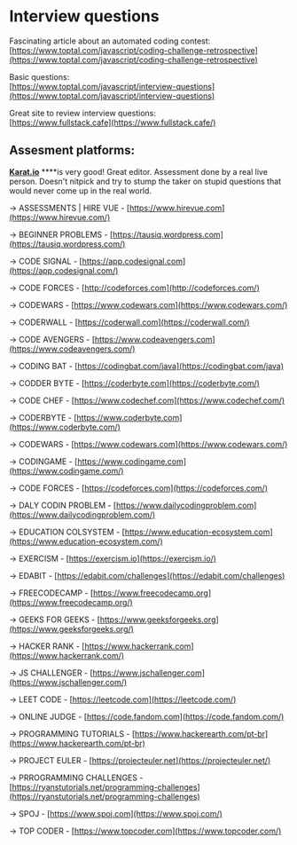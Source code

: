 # Interview questions

Fascinating article about an automated coding contest:  
[https://www.toptal.com/javascript/coding-challenge-retrospective](https://www.toptal.com/javascript/coding-challenge-retrospective)

Basic questions:  
[https://www.toptal.com/javascript/interview-questions](https://www.toptal.com/javascript/interview-questions)

Great site to review interview questions:  
[https://www.fullstack.cafe](https://www.fullstack.cafe/)

## Assesment platforms:

[**Karat.io**](https://Karat.io) ****is very good! Great editor. Assessment done by a real live person. Doesn't nitpick and try to stump the taker on stupid questions that would never come up in the real world.

-&gt; ASSESSMENTS \| HIRE VUE - [https://www.hirevue.com](https://www.hirevue.com/)

-&gt; BEGINNER PROBLEMS - [https://tausiq.wordpress.com](https://tausiq.wordpress.com/)

-&gt; CODE SIGNAL - [https://app.codesignal.com](https://app.codesignal.com/)

-&gt; CODE FORCES - [http://codeforces.com](http://codeforces.com/)

-&gt; CODEWARS - [https://www.codewars.com](https://www.codewars.com/)

-&gt; CODERWALL - [https://coderwall.com](https://coderwall.com/)

-&gt; CODE AVENGERS - [https://www.codeavengers.com](https://www.codeavengers.com/)

-&gt; CODING BAT - [https://codingbat.com/java](https://codingbat.com/java)

-&gt; CODDER BYTE - [https://coderbyte.com](https://coderbyte.com/)

-&gt; CODE CHEF - [https://www.codechef.com](https://www.codechef.com/)

-&gt; CODERBYTE - [https://www.coderbyte.com](https://www.coderbyte.com/)

-&gt; CODEWARS - [https://www.codewars.com](https://www.codewars.com/)

-&gt; CODINGAME - [https://www.codingame.com](https://www.codingame.com/)

-&gt; CODE FORCES - [https://codeforces.com](https://codeforces.com/)

-&gt; DALY CODIN PROBLEM - [https://www.dailycodingproblem.com](https://www.dailycodingproblem.com/)

-&gt; EDUCATION COLSYSTEM - [https://www.education-ecosystem.com](https://www.education-ecosystem.com/)

-&gt; EXERCISM - [https://exercism.io](https://exercism.io/)

-&gt; EDABIT - [https://edabit.com/challenges](https://edabit.com/challenges)

-&gt; FREECODECAMP - [https://www.freecodecamp.org](https://www.freecodecamp.org/)

-&gt; GEEKS FOR GEEKS - [https://www.geeksforgeeks.org](https://www.geeksforgeeks.org/)

-&gt; HACKER RANK - [https://www.hackerrank.com](https://www.hackerrank.com/)

-&gt; JS CHALLENGER - [https://www.jschallenger.com](https://www.jschallenger.com/)

-&gt; LEET CODE - [https://leetcode.com](https://leetcode.com/)

-&gt; ONLINE JUDGE - [https://code.fandom.com](https://code.fandom.com/)

-&gt; PROGRAMMING TUTORIALS - [https://www.hackerearth.com/pt-br](https://www.hackerearth.com/pt-br)

-&gt; PROJECT EULER - [https://projecteuler.net](https://projecteuler.net/)

-&gt; PRROGRAMMING CHALLENGES - [https://ryanstutorials.net/programming-challenges](https://ryanstutorials.net/programming-challenges)

-&gt; SPOJ - [https://www.spoj.com](https://www.spoj.com/)

-&gt; TOP CODER - [https://www.topcoder.com](https://www.topcoder.com/)  







